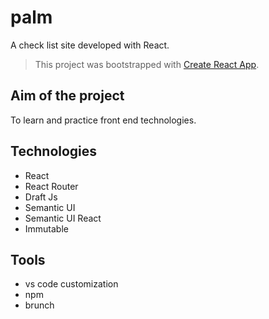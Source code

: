 # palm
A check list site developed with React.
> This project was bootstrapped with [Create React App](https://github.com/facebookincubator/create-react-app).

## Aim of the project
To learn and practice front end technologies.

## Technologies
* React
* React Router
* Draft Js
* Semantic UI
* Semantic UI React
* Immutable

## Tools
* vs code customization
* npm
* brunch